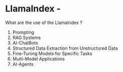 # LlamaIndex - 


What are the use of the LlamaIndex ?

1. Prompting
2. RAG Systems
3. AI-ChatBots
4. Structured Data Extraction from Unstructured Data
5. Fine-Tuning Models for Specific Tasks
6. Multi-Model Applications
7. AI-Agents
